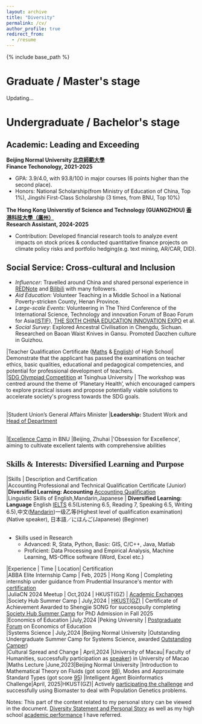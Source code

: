 ```yaml
---
layout: archive
title: "Diversity"
permalink: /cv/
author_profile: true
redirect_from:
  - /resume
---
```


{% include base_path %}

# Graduate / Master's stage

Updating...

# Undergraduate / Bachelor's stage

## Academic: Leading and Exceeding

**Beijing Normal University [北京師範大學](https://www.bnu.edu.cn/)  <br>**
**Finance Techonology, 2021-2025**
- GPA: 3.9/4.0, with 93.8/100 in major courses (6 points higher than the second place).
- Honors: National Scholarship(from Ministry of Education of China, Top 1%), Jingshi First-Class Scholarship (3 times, from BNU, Top 10%)

**The Hong Kong Universtiy of Science and Technology (GUANGZHOU) [香港科技大學（廣州）](https://ugadmissions.hkust-gz.edu.cn/en/)  <br>**
**Research Assistant, 2024-2025**
- Contribution: Developed financial research tools to analyze event impacts on stock prices & conducted quantitative finance projects on climate policy risks and portfolio hedging(e.g. text mining, AR/CAR, DID).

## Social Service: Cross-cultural and Inclusion

- *Influencer*: Travelled around China and shared personal experience in [REDNote](https://mailbnueducn-my.sharepoint.com/:b:/g/personal/sjs_mail_bnu_edu_cn/ESffpL5B8ZxPtPmyqECPK88BZgzbhJgPDfms2cRgewUqHw?e=QcTBDU) and [Bilibili](https://b23.tv/i9vvzLJ) with many followers.
- *Aid Education*: Volunteer Teaching in a Middle School in a National Poverty-stricken County, Henan Province.
- *Large-scale Events*: Volunteering in The Third Conference of the lnternational Science, Technology and innovation Forum of Boao Forum for Asia([ISTIF](https://www.boaoforum.org/themed/istif/2023/index_1.html)), [THE SIXTH CHINA EDUCATION INNOVATION EXPO](https://news.bnu.edu.cn/zx/ttgz/2091c3219be24fb8b3ad5fdab16d93ce.htm) et al.
- *Social Survey*: Explored Ancestral Civilisation in Chengdu, Sichuan. Researched on Baoan Waist Knives in Gansu. Promoted Daozhen culture in Guizhou.

|Teacher Qualification Certificate ([Maths](https://mailbnueducn-my.sharepoint.com/:b:/g/personal/sjs_mail_bnu_edu_cn/ETq9T5irmYhAoT_j4WJfT4cBQCmC39GN7GPZr3zvyIApBA?e=KC1ybX) & [English](https://mailbnueducn-my.sharepoint.com/:b:/g/personal/sjs_mail_bnu_edu_cn/EeI5W2kjeFRDkTf9VqkdCxwBnKcpvdrUFNTkA35uEPUMPA?e=JoTNVF)) of High School| Demonstrate that the applicant has passed the examinations on teacher ethics, basic qualities, educational and pedagogical competencies, and potential for professional development of teachers.  <br>
|[SDG Olympiad Competition](https://mailbnueducn-my.sharepoint.com/:b:/g/personal/sjs_mail_bnu_edu_cn/ESffpL5B8ZxPtPmyqECPK88BZgzbhJgPDfms2cRgewUqHw?e=QcTBDU) at Tsinghua University | The workshop was centred around the theme of ‘Planetary Health’, which encouraged campers to explore practical issues and propose potentially viable solutions to accelerate society's progress towards the SDG goals. <br> <br>




|Student Union’s General Affairs Minister |**Leadership:** Student Work and [Head of Department]() <br> <br>


|[Excellence Camp](https://mailbnueducn-my.sharepoint.com/:b:/g/personal/sjs_mail_bnu_edu_cn/ERrPcLCcdr9CvqRGT4VasrcBryqirDq6nZA3gRFEJvNcNQ?e=QKj8o9) in BNU |Beijing, Zhuhai |'Obsession for Excellence', aiming to cultivate excellent talents with comprehensive abilities


<a id="section4"></a>
## <font face="Comic Sans MS">Skills & Interests: Diversified Learning and Purpose</font>

|Skills | Description and Certification <br>
|Accounting Professional and Technical Qualification Certificate (Junior) |**Diversified Learning: Accounting** [Accounting Qualification](https://mailbnueducn-my.sharepoint.com/:b:/g/personal/sjs_mail_bnu_edu_cn/EZK9d8ZhV85Ksb9epBqOGpcBnVKPDKY2VznaB1x0Tkbzhw?e=Uawk9U) <br>
|Linguistic Skills of English,Mandarin,Japanese | **Diversified Learning: Language** English [IELTS](https://mailbnueducn-my.sharepoint.com/:b:/g/personal/sjs_mail_bnu_edu_cn/EWrGV0m8pOVDjTgiFwJ1FhUB7fMuAMH5-kp-DbqhrhDMGA?e=bVUlnf) 6.5(Listening 6.5, Reading 7, Speaking 6.5, Writing 6.5),中文([Mandarin](https://mailbnueducn-my.sharepoint.com/:b:/g/personal/sjs_mail_bnu_edu_cn/ESiyLHLuIzhOmvUC3NbL1usBMM08hhHGIXBEnR9J-pTq0A?e=mNhFaW))一级乙等(Highest level of qualification examination) (Native speaker), 日本語／にほんご(Japanese) (Beginner) <br> <br>

* Skills used in Research
  * Advanced: R, Stata, Python, Basic: GIS, C/C++, Java, Matlab
  * Proficient: Data Processing and Empirical Analysis, Machine Learning, MS-Office software (Word, Excel etc.)

|Experience | Time | Location| Certification <br>
|ABBA Elite Internship Camp | Feb, 2025 | Hong Kong | Completing internship under guidance from Prudential Insurance's mentor with [certification](https://mailbnueducn-my.sharepoint.com/:b:/g/personal/sjs_mail_bnu_edu_cn/EW5BbCrYo9VNq55PwOPesKYBZ5kfTYDixQGzjffLhBjzhA?e=WK9ABL) <br>
|JuliaCN 2024 Meetup | Oct,2024 | HKUST(GZ) | [Academic Exchanges](https://mailbnueducn-my.sharepoint.com/:b:/g/personal/sjs_mail_bnu_edu_cn/EdTNYaiZvLdForoCEdbDmjcBBVbP-7OlcaeRCmc2fDnqrA?e=E02Cmd) <br>
|Society Hub Summer Camp | July,2024 | [HKUST(GZ)](https://mp.weixin.qq.com/s/atLUJUpZpj7wqW6ebPvHBw) | Certificate of Achievement Awarded to Shengjie SONG for succesopully completing [Society Hub Summer Camp](https://mailbnueducn-my.sharepoint.com/:b:/g/personal/sjs_mail_bnu_edu_cn/EWI1CYWbWu9MnmBbdSrLB6ABwWT8RHi3q1Bw0bQJlPLbqg?e=fBjWwQ) for PhD Admission in Fall 2025 <br>
|Economics of Education |July,2024 |Peking University | [Postgraduate Forum](https://mailbnueducn-my.sharepoint.com/:b:/g/personal/sjs_mail_bnu_edu_cn/Eb3ctq2IAVtApCKNYgn4jL8Btpm15f17YN-uLnKnNCO4xg?e=PG7aKc) on Economics of Education <br>
|Systems Science | July,2024 |Beijing Normal University |Outstanding Undergraduate Summer Camp for Systems Science, awarded [Outstanding Camper](https://mailbnueducn-my.sharepoint.com/:b:/g/personal/sjs_mail_bnu_edu_cn/Eb3ctq2IAVtApCKNYgn4jL8Btpm15f17YN-uLnKnNCO4xg?e=goTeqQ)) <br>
|Cultural Spread and Change | April,2024 |University of Macau| Faculty of Humanities, successfully participation as [speaker](https://mailbnueducn-my.sharepoint.com/:b:/g/personal/sjs_mail_bnu_edu_cn/ET4xJwCSYfxIimMonkrhJNcBj-Pfvwqwgw40GG7GmGu2VQ?e=kFVrih)) in University of Macao <br>
|Maths Lecture |June,2023|Beijing Normal University |Introduction to Mathematical Theory on Fluids (got score [98](https://mailbnueducn-my.sharepoint.com/:b:/g/personal/sjs_mail_bnu_edu_cn/EQx8gFe7bHtMudEyY9UQH6YBZQ9lw03FqJwm3I6ZR6Y11w?e=C2Xpy1)), Modes and Approximate Standard Types (got score [95](https://mailbnueducn-my.sharepoint.com/:b:/g/personal/sjs_mail_bnu_edu_cn/EdihIQToNrFKkUgnB8w809oBEAEQ998PHZrFTJz12AkWBg?e=QdATkT))
|Intelligent Agent Bioinformatics Challenge|April, 2025|HKUST(GZ)| Actively [participating the challenge](https://mailbnueducn-my.sharepoint.com/:b:/g/personal/sjs_mail_bnu_edu_cn/ETGy7MPED0pFm8NzcH0OBQUB8TvzVydNImkuF2IOLey-EA?e=0rK0wc) and successfully using Biomaster to deal with Population Genetics​ problems.

Notes: This part of the content related to my personal story can be viewed in the document. [Diversity Statement and Personal Story](https://mailbnueducn-my.sharepoint.com/:b:/g/personal/sjs_mail_bnu_edu_cn/EYFBpS5SislEkAYPBNlBvhwB-X_fs4_SG1kSUEuea9OuZA?e=8lRARw) as well as my high school [academic performance](https://mailbnueducn-my.sharepoint.com/:b:/g/personal/sjs_mail_bnu_edu_cn/EToxMbbx2CFFgaJBKAlK6Z8BzEBUm1dEzMLpox528pdcRA?e=UcrpLc) I have referred.

